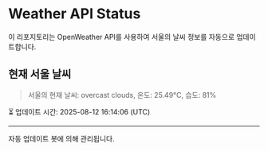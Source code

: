 
# Weather API Status

이 리포지토리는 OpenWeather API를 사용하여 서울의 날씨 정보를 자동으로 업데이트합니다.

## 현재 서울 날씨
> 서울의 현재 날씨: overcast clouds, 온도: 25.49°C, 습도: 81%

⏳ 업데이트 시간: 2025-08-12 16:14:06 (UTC)

---
자동 업데이트 봇에 의해 관리됩니다.
